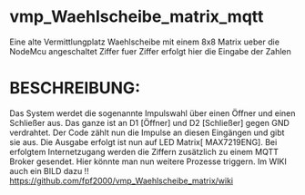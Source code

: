 # vmp_Waehlscheibe_matrix_mqtt
Eine alte Vermittlungplatz Waehlscheibe mit einem 8x8 Matrix ueber die NodeMcu angeschaltet
Ziffer fuer Ziffer erfolgt hier die Eingabe der Zahlen
# BESCHREIBUNG:
Das System werdet die sogenannte Impulswahl über einen Öffner und einen Schließer aus.
Das ganze ist an D1 [Öffner] und D2 [Schließer] gegen GND verdrahtet.
Der Code zählt nun die Impulse an diesen Eingängen und gibt sie aus.
Die Ausgabe erfolgt ist nun auf LED Matrix[ MAX7219ENG].
Bei erfolgtem Internetzugang werden die Ziffern zusätzlich zu einem MQTT Broker gesendet.
Hier könnte man nun weitere Prozesse triggern.
Im WIKI auch ein BILD dazu !! https://github.com/fpf2000/vmp_Waehlscheibe_matrix/wiki
